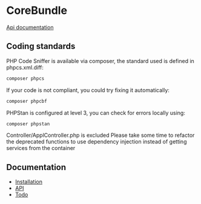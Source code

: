 CoreBundle
=============

[Api documentation](../master/Resources/doc/api.md)

Coding standards
----------------
PHP Code Sniffer is available via composer, the standard used is defined in phpcs.xml.diff:
````bash
composer phpcs
````

If your code is not compliant, you could try fixing it automatically:
````bash
composer phpcbf
````

PHPStan is configured at level 3, you can check for errors locally using:
`````bash
composer phpstan
`````

Controller/ApplController.php is excluded 
Please take some time to refactor the deprecated functions to use dependency injection instead of getting services from the container

Documentation
-------------
* [Installation](../master/Resources/doc/install.md)
* [API](../master/Resources/doc/api.md)
* [Todo](../master/Resources/doc/todo.md)
